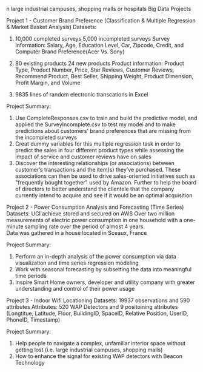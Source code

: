 n large industrial campuses, shopping malls or hospitals Big Data Projects

Project 1 - Customer Brand Preference (Classification & Multiple Regression & Market Basket Analysis)
Datasets:
1. 10,000 completed surveys
    5,000 incompleted surveys
   Survey Information: Salary, Age, Education Level, Car, Zipcode, Credit, and Computer Brand Preference(Acer Vs. Sony)
   
2. 80 existing products 
   24 new products
   Product information: Product Type, Product Number, Price, Star Reviews, Customer Reviews, Recommend Product, Best Seller, Shipping Weight, Product Dimension, Profit Margin, and Volume 

3. 9835 lines of random electronic transcations in Excel

Project Summary:
1. Use CompleteResponses.csv to train and build the predictive model, and applied the SurveyIncomplete.csv to test my model and to make predictions about customers' brand preferences that are missing from the incompleted surveys
2. Creat dummy variables for this multiple regression task in order to predict the sales in four different product types while assessing the impact of service and customer reviews have on sales
3. Discover the interesting relationships (or associations) between customer’s transactions and the item(s) they’ve purchased. These associations can then be used to drive sales-oriented initiatives such as "frequently bought together" used by Amazon. Further to help the board of directors to better understand the clientele that the company currently intend to acquire and see if it would be an optimal acquisition  


Project 2 - Power Consumption Analysis and Forecasting (Time Series)
Datasets:  UCI achieve stored and secured on AWS
Over two million measurements of electric power consumption in one household with a one-minute sampling rate over the period of almost 4 years.   
Data was gathered in a house located in Sceaux, France

Project Summary:
1. Perform an in-depth analysis of the power consumption via data visualization and time series regression 
modeling
2. Work with seasonal forecasting by subsetting the data into meaningful time periods
3. Inspire Smart Home owners, developer and utility company with greater understanding and control of their 
power usage


Project 3 - Indoor Wifi Locationing
Datasets: 19937 observations and 590 attributes 
          Attributes: 520 WAP Detectors and 9 positoining attributes (Longtitue, Latitude, Floor, BuildingID, SpaceID, Relative Position, UserID, PhoneID, Timestamp) 
       
Project Summary:
1. Help people to navigate a complex, unfamiliar interior space without getting lost (i.e. large industrial campuses, shopping malls)
2. How to enhance the signal for existing WAP detectors with Beacon Technology
